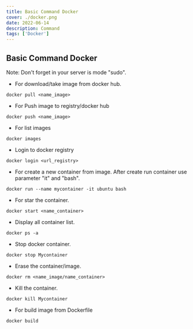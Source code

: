 ```yaml
---
title: Basic Command Docker
cover: ./docker.png
date: 2022-06-14
description: Command
tags: ['Docker']
---
```



## Basic Command Docker

Note: Don't forget in your server is mode "sudo".

* For download/take image from docker hub.
```
docker pull <name_image>
```
* For Push image to registry/docker hub
```
docker push <name_image>
```
* For list images
```
docker images
```
* Login to docker registry
```
docker login <url_registry>
```
* For create a new container from image. After create run container use parameter "it" and "bash".
```
docker run --name mycontainer -it ubuntu bash
```
* For star the container.
```
docker start <name_container>
```
* Display all container list.
```
docker ps -a
```
* Stop docker container.
```
docker stop Mycontainer
```
* Erase the container/image.
```
docker rm <name_image/name_container>
```
* Kill the container.
```
docker kill Mycontainer
```
* For build image from Dockerfile
```
docker build
```
